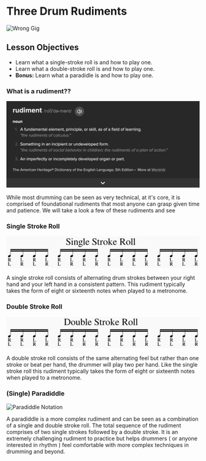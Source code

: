 # Three Drum Rudiments

![Wrong Gig](https://media.giphy.com/media/v1.Y2lkPTc5MGI3NjExNTA0ZjV5NWpxaXRydXkyMDA0eGRwNTcxbWI4MzM4ODRweXZqNmQ2YSZlcD12MV9pbnRlcm5hbF9naWZfYnlfaWQmY3Q9Zw/Qw5jac4hmEsY8/giphy.gif)

## Lesson Objectives

- Learn what a single-stroke roll is and how to play one.
- Learn what a double-stroke roll is and how to play one.
- **Bonus:** Learn what a paradidle is and how to play one.

### What is a rudiment??

![Rudiment definition](images/rudiment-definition.png)

While most drumming can be seen as very technical, at it's core, it is comprised of foundational rudiments that most anyone can grasp given time and patience.  We will take a look a few of these rudiments and see

### Single Stroke Roll

![Single Stroke Roll Notation](images/single-stroke-roll.png)

A single stroke roll consists of alternating drum strokes between your right hand and your left hand in a consistent pattern.  This rudiment typically takes the form of eight or sixteenth notes when played to a metronome.

### Double Stroke Roll

![Double Stroke Roll Notation](images/double-stroke-roll.png)

A double stroke roll consists of the same alternating feel but rather than one stroke or beat per hand, the drummer will play two per hand.  Like the single stroke roll this rudiment typically takes the form of eight or sixteenth notes when played to a metronome.

### (Single) Paradiddle

![Paradiddle Notation](images/single-paradiddle.png)

A paradiddle is a more complex rudiment and can be seen as a combination of a single and double stroke roll.  The total sequence of the rudiment comprises of two single strokes followed by a double stroke.  It is an extremely challenging rudiment to practice but helps drummers ( or anyone interested in rhythm ) feel comfortable with more complex techniques in drumming and beyond.

